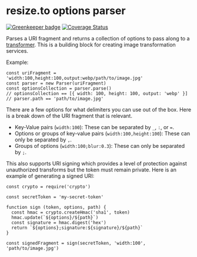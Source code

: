 # resize.to options parser

[![Greenkeeper badge](https://badges.greenkeeper.io/resizeto/options-parser.svg)](https://greenkeeper.io/)
[![Coverage Status](https://coveralls.io/repos/github/resizeto/options-parser/badge.svg?branch=master)](https://coveralls.io/github/resizeto/options-parser?branch=master)

Parses a URI fragment and returns a collection of options to pass along to a [transformer](https://github.com/resizeto/transformer). This is a building block for creating image transformation services.

Example:

```
const uriFragment = 'width:100,height:100,output:webp/path/to/image.jpg'
const parser = new Parser(uriFragment)
const optionsCollection = parser.parse()
// optionsCollection == [{ width: 100, height: 100, output: 'webp' }]
// parser.path == 'path/to/image.jpg'
```

There are a few options for what delimiters you can use out of the box. Here is a break down of the URI fragment that is relevant.

* Key-Value pairs (`width:100`): These can be separated by `_`, `:`, or `=`.
* Options or groups of key-value pairs (`width:100,height:100`): These can only be separated by `,`.
* Groups of options (`width:100;blur:0.3`): These can only be separated by `;`.

This also supports URI signing which provides a level of protection against unauthorized transforms but the token must remain private. Here is an example of generating a signed URI:

```
const crypto = require('crypto')

const secretToken = 'my-secret-token'

function sign (token, options, path) {
  const hmac = crypto.createHmac('sha1', token)
  hmac.update(`${options}/${path}`)
  const signature = hmac.digest('hex')
  return `${options};signature:${signature}/${path}`
}

const signedFragment = sign(secretToken, 'width:100', 'path/to/image.jpg')
```
